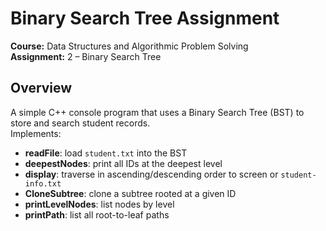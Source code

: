 # Binary Search Tree Assignment

**Course:** Data Structures and Algorithmic Problem Solving  
**Assignment:** 2 – Binary Search Tree  

## Overview  
A simple C++ console program that uses a Binary Search Tree (BST) to store and search student records.  
Implements:  
- **readFile**: load `student.txt` into the BST  
- **deepestNodes**: print all IDs at the deepest level  
- **display**: traverse in ascending/descending order to screen or `student-info.txt`  
- **CloneSubtree**: clone a subtree rooted at a given ID  
- **printLevelNodes**: list nodes by level  
- **printPath**: list all root-to-leaf paths